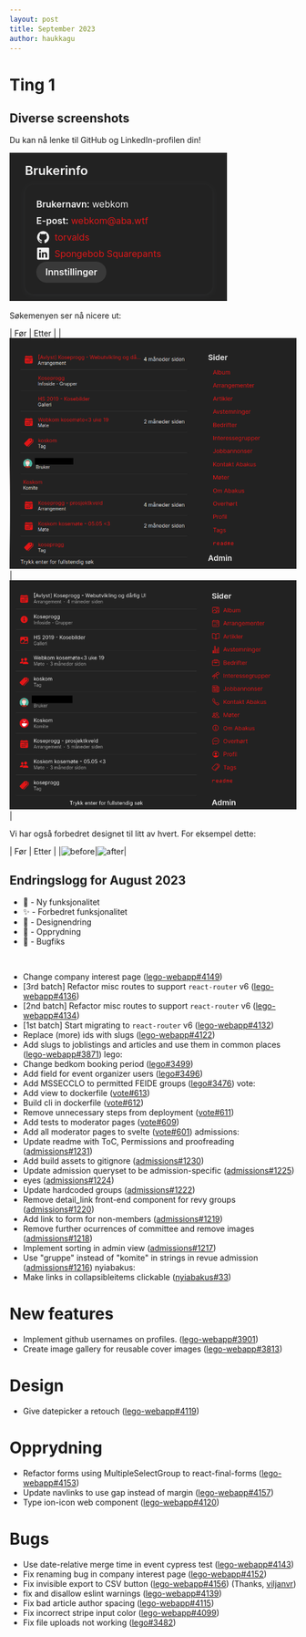 ```yaml
---
layout: post
title: September 2023
author: haukkagu
---
```


# Ting 1

## Diverse screenshots
Du kan nå lenke til GitHub og LinkedIn-profilen din!

![github-linkedin-profile](/images/posts/2023-08-31-brukerinfo.png)

Søkemenyen ser nå nicere ut:

| Før | Etter |
|![before](/images/posts/2023-08-31-search0.png) | ![after](/images/posts/2023-08-31-search1.png) |

Vi har også forbedret designet til litt av hvert. For eksempel dette:

| Før | Etter |
|![before](https://user-images.githubusercontent.com/69514187/258660677-2a0b58f3-3784-46d1-915b-d780ec4a78a5.png)|![after](https://user-images.githubusercontent.com/69514187/258660435-9777ed07-cd46-40ef-bb01-d210a7bee7cc.png)|

## Endringslogg for August 2023

- 🚀 - Ny funksjonalitet
- ✨ - Forbedret funksjonalitet
- 🎨 - Designendring
- 🧹 - Opprydning
- 🐛 - Bugfiks

<br>

- Change company interest page ([lego-webapp#4149](https://github.com/webkom/lego-webapp/pull/4149))
- [3rd batch] Refactor misc routes to support `react-router` v6 ([lego-webapp#4136](https://github.com/webkom/lego-webapp/pull/4136))
- [2nd batch] Refactor misc routes to support `react-router` v6 ([lego-webapp#4134](https://github.com/webkom/lego-webapp/pull/4134))
- [1st batch] Start migrating to `react-router` v6 ([lego-webapp#4132](https://github.com/webkom/lego-webapp/pull/4132))
- Replace (more) ids with slugs ([lego-webapp#4122](https://github.com/webkom/lego-webapp/pull/4122))
- Add slugs to joblistings and articles and use them in common places ([lego-webapp#3871](https://github.com/webkom/lego-webapp/pull/3871))
lego:
- Change bedkom booking period ([lego#3499](https://github.com/webkom/lego/pull/3499))
- Add field for event organizer users ([lego#3496](https://github.com/webkom/lego/pull/3496))
- Add MSSECCLO to permitted FEIDE groups ([lego#3476](https://github.com/webkom/lego/pull/3476))
vote:
- Add view to dockerfile ([vote#613](https://github.com/webkom/vote/pull/613))
- Build cli in dockerfile ([vote#612](https://github.com/webkom/vote/pull/612))
- Remove unnecessary steps from deployment ([vote#611](https://github.com/webkom/vote/pull/611))
- Add tests to moderator pages ([vote#609](https://github.com/webkom/vote/pull/609))
- Add all moderator pages to svelte ([vote#601](https://github.com/webkom/vote/pull/601))
admissions:
- Update readme with ToC, Permissions and proofreading ([admissions#1231](https://github.com/webkom/admissions/pull/1231))
- Add build assets to gitignore ([admissions#1230](https://github.com/webkom/admissions/pull/1230))
- Update admission queryset to be admission-specific ([admissions#1225](https://github.com/webkom/admissions/pull/1225))
- eyes ([admissions#1224](https://github.com/webkom/admissions/pull/1224))
- Update hardcoded groups ([admissions#1222](https://github.com/webkom/admissions/pull/1222))
- Remove detail_link front-end component for revy groups ([admissions#1220](https://github.com/webkom/admissions/pull/1220))
- Add link to form for non-members ([admissions#1219](https://github.com/webkom/admissions/pull/1219))
- Remove further ocurrences of committee and remove images ([admissions#1218](https://github.com/webkom/admissions/pull/1218))
- Implement sorting in admin view ([admissions#1217](https://github.com/webkom/admissions/pull/1217))
- Use "gruppe" instead of "komite" in strings in revue admission ([admissions#1216](https://github.com/webkom/admissions/pull/1216))
nyiabakus:
- Make links in collapsibleitems clickable ([nyiabakus#33](https://github.com/webkom/nyiabakus/pull/33))
# New features
- Implement github usernames on profiles. ([lego-webapp#3901](https://github.com/webkom/lego-webapp/pull/3901))
- Create image gallery for reusable cover images ([lego-webapp#3813](https://github.com/webkom/lego-webapp/pull/3813))

# Design
- Give datepicker a retouch ([lego-webapp#4119](https://github.com/webkom/lego-webapp/pull/4119))

# Opprydning
- Refactor forms using MultipleSelectGroup to react-final-forms ([lego-webapp#4153](https://github.com/webkom/lego-webapp/pull/4153))
- Update navlinks to use gap instead of margin ([lego-webapp#4157](https://github.com/webkom/lego-webapp/pull/4157))
- Type ion-icon web component ([lego-webapp#4120](https://github.com/webkom/lego-webapp/pull/4120))
# Bugs
- Use date-relative merge time in event cypress test ([lego-webapp#4143](https://github.com/webkom/lego-webapp/pull/4143))
- Fix renaming bug in company interest page ([lego-webapp#4152](https://github.com/webkom/lego-webapp/pull/4152))
- Fix invisible export to CSV button ([lego-webapp#4156](https://github.com/webkom/lego-webapp/pull/4156)) (Thanks, [viljanvr](https://github.com/viljanvr))
- fix and disallow eslint warnings ([lego-webapp#4139](https://github.com/webkom/lego-webapp/pull/4139))
- Fix bad article author spacing ([lego-webapp#4115](https://github.com/webkom/lego-webapp/pull/4115))
- Fix incorrect stripe input color ([lego-webapp#4099](https://github.com/webkom/lego-webapp/pull/4099))
- Fix file uploads not working ([lego#3482](https://github.com/webkom/lego/pull/3482))
